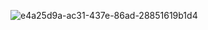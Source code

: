 

![e4a25d9a-ac31-437e-86ad-28851619b1d4](https://user-images.githubusercontent.com/7042627/137415711-7b824424-18de-4a3e-af96-bd2d80717581.png)
